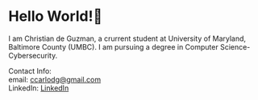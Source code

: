 # Hello World!👋
I am Christian de Guzman, a crurrent student at University of Maryland, Baltimore County (UMBC). I am pursuing a degree in Computer Science-Cybersecurity. 

Contact Info: <br>
email: ccarlodg@gmail.com <br>
LinkedIn: [LinkedIn]([url](https://www.linkedin.com/in/cc-deguzman/))

<!--
**ccdeguzman/ccdeguzman** is a ✨ _special_ ✨ repository because its `README.md` (this file) appears on your GitHub profile.

Here are some ideas to get you started:

- 🔭 I’m currently working on ...
- 🌱 I’m currently learning ...
- 👯 I’m looking to collaborate on ...
- 🤔 I’m looking for help with ...
- 💬 Ask me about ...
- 📫 How to reach me: ...
- 😄 Pronouns: ...
- ⚡ Fun fact: ...
-->

